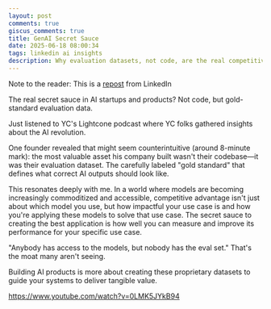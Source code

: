 ```yaml
---
layout: post
comments: true
giscus_comments: true
title: GenAI Secret Sauce
date: 2025-06-18 08:00:34
tags: linkedin ai insights
description: Why evaluation datasets, not code, are the real competitive advantage in AI startups - insights from a YC founder about building proprietary "gold standard" data.
---
```


Note to the reader: This is a [repost](https://www.linkedin.com/posts/yewjinlim_ai-revolution-what-nobody-else-is-seeing-activity-7304302169141170177-VA3X?utm_source=share&utm_medium=member_desktop&rcm=ACoAAAD4xmMBhqAf0RkmEot2NJkJA3gvq31H7Os) from LinkedIn

The real secret sauce in AI startups and products? Not code, but gold-standard evaluation data.

Just listened to YC's Lightcone podcast where YC folks gathered insights about the AI revolution.

One founder revealed that might seem counterintuitive (around 8-minute mark): the most valuable asset his company built wasn't their codebase—it was their evaluation dataset. The carefully labeled "gold standard" that defines what correct AI outputs should look like.

This resonates deeply with me. In a world where models are becoming increasingly commoditized and accessible, competitive advantage isn't just about which model you use, but how impactful your use case is and how you're applying these models to solve that use case. The secret sauce to creating the best application is how well you can measure and improve its performance for your specific use case.

"Anybody has access to the models, but nobody has the eval set." That's the moat many aren't seeing.

Building AI products is more about creating these proprietary datasets to guide your systems to deliver tangible value.

https://www.youtube.com/watch?v=0LMK5JYkB94

